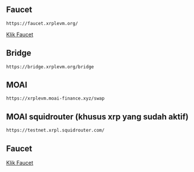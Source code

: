 ## Faucet
```
https://faucet.xrplevm.org/
```
<a href="https://faucet.xrplevm.org/" target="_blank">Klik Faucet</a>

## Bridge
```
https://bridge.xrplevm.org/bridge
```
## MOAI	
```
https://xrplevm.moai-finance.xyz/swap
```

## MOAI	squidrouter (khusus xrp yang sudah aktif)
```
https://testnet.xrpl.squidrouter.com/
```
## Faucet

<a href="https://faucet.xrplevm.org/" target="_blank">Klik Faucet</a>


